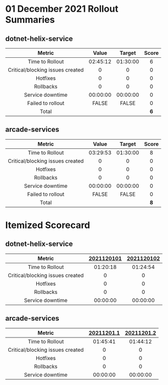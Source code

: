 # 01 December 2021 Rollout Summaries

## dotnet-helix-service

|              Metric              |   Value  |  Target  |   Score   |
|:--------------------------------:|:--------:|:--------:|:---------:|
| Time to Rollout                  | 02:45:12 | 01:30:00 |     6     |
| Critical/blocking issues created |     0    |    0     |     0     |
| Hotfixes                         |     0    |    0     |     0     |
| Rollbacks                        |     0    |    0     |     0     |
| Service downtime                 | 00:00:00 | 00:00:00 |     0     |
| Failed to rollout                |   FALSE  |   FALSE  |     0     |
| Total                            |          |          |   **6**   |


## arcade-services

|              Metric              |   Value  |  Target  |   Score   |
|:--------------------------------:|:--------:|:--------:|:---------:|
| Time to Rollout                  | 03:29:53 | 01:30:00 |     8     |
| Critical/blocking issues created |     0    |    0     |     0     |
| Hotfixes                         |     0    |    0     |     0     |
| Rollbacks                        |     0    |    0     |     0     |
| Service downtime                 | 00:00:00 | 00:00:00 |     0     |
| Failed to rollout                |   FALSE  |   FALSE  |     0     |
| Total                            |          |          |   **8**   |


# Itemized Scorecard

## dotnet-helix-service

| Metric | [2021120101](https://dev.azure.com/dnceng/7ea9116e-9fac-403d-b258-b31fcf1bb293/_build/results?buildId=1492651) | [2021120102](https://dev.azure.com/dnceng/7ea9116e-9fac-403d-b258-b31fcf1bb293/_build/results?buildId=1492783) |
|:-----:|:-----:|:-----:|
| Time to Rollout | 01:20:18 | 01:24:54 |
| Critical/blocking issues created | 0 | 0 |
| Hotfixes | 0 | 0 |
| Rollbacks | 0 | 0 |
| Service downtime | 00:00:00 | 00:00:00 |


## arcade-services

| Metric | [20211201.1](https://dev.azure.com/dnceng/7ea9116e-9fac-403d-b258-b31fcf1bb293/_build/results?buildId=1492655) | [20211201.2](https://dev.azure.com/dnceng/7ea9116e-9fac-403d-b258-b31fcf1bb293/_build/results?buildId=1492801) |
|:-----:|:-----:|:-----:|
| Time to Rollout | 01:45:41 | 01:44:12 |
| Critical/blocking issues created | 0 | 0 |
| Hotfixes | 0 | 0 |
| Rollbacks | 0 | 0 |
| Service downtime | 00:00:00 | 00:00:00 |

